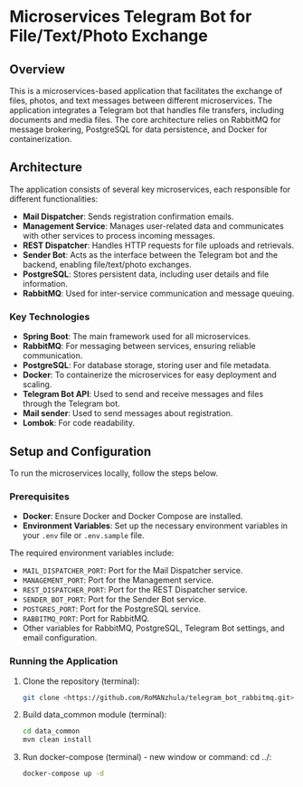 # Microservices Telegram Bot for File/Text/Photo Exchange

## Overview

This is a microservices-based application that facilitates the exchange of files, photos, and text messages
between different microservices. The application integrates a Telegram bot that handles file transfers,
including documents and media files. The core architecture relies on RabbitMQ for message brokering, PostgreSQL
for data persistence, and Docker for containerization.

## Architecture

The application consists of several key microservices, each responsible for different functionalities:

- **Mail Dispatcher**: Sends registration confirmation emails.
- **Management Service**: Manages user-related data and communicates with other services to process incoming messages.
- **REST Dispatcher**: Handles HTTP requests for file uploads and retrievals.
- **Sender Bot**: Acts as the interface between the Telegram bot and the backend, enabling file/text/photo exchanges.
- **PostgreSQL**: Stores persistent data, including user details and file information.
- **RabbitMQ**: Used for inter-service communication and message queuing.

### Key Technologies

- **Spring Boot**: The main framework used for all microservices.
- **RabbitMQ**: For messaging between services, ensuring reliable communication.
- **PostgreSQL**: For database storage, storing user and file metadata.
- **Docker**: To containerize the microservices for easy deployment and scaling.
- **Telegram Bot API**: Used to send and receive messages and files through the Telegram bot.
- **Mail sender**: Used to send messages about registration.
- **Lombok**: For code readability.

## Setup and Configuration

To run the microservices locally, follow the steps below.

### Prerequisites

- **Docker**: Ensure Docker and Docker Compose are installed.
- **Environment Variables**: Set up the necessary environment variables in your `.env` file or `.env.sample` file.

The required environment variables include:

- `MAIL_DISPATCHER_PORT`: Port for the Mail Dispatcher service.
- `MANAGEMENT_PORT`: Port for the Management service.
- `REST_DISPATCHER_PORT`: Port for the REST Dispatcher service.
- `SENDER_BOT_PORT`: Port for the Sender Bot service.
- `POSTGRES_PORT`: Port for the PostgreSQL service.
- `RABBITMQ_PORT`: Port for RabbitMQ.
- Other variables for RabbitMQ, PostgreSQL, Telegram Bot settings, and email configuration.

### Running the Application

1. Clone the repository (terminal):

   ```bash
   git clone <https://github.com/RoMANzhula/telegram_bot_rabbitmq.git>
   
2. Build data_common module (terminal):
   
   ```bash
   cd data_common
   mvn clean install
   
3. Run docker-compose (terminal) - new window or command: cd ../:

   ```bash
   docker-compose up -d
